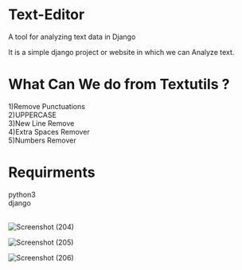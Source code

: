 # Text-Editor
A tool for analyzing text data in Django

It is a simple django project or website in which we can Analyze text.

<h1>What Can We do from Textutils ?</h1>
1)Remove Punctuations<br>
2)UPPERCASE<br>
3)New Line Remove<br>
4)Extra Spaces Remover<br>
5)Numbers Remover

<h1>Requirments</h1>
python3<br>
django
<br>
<br>


![Screenshot (204)](https://user-images.githubusercontent.com/100773023/204894795-fc6f0539-1223-432e-8cdd-b82f9621866a.png)



![Screenshot (205)](https://user-images.githubusercontent.com/100773023/204894929-286b5b34-5f20-4e49-9c46-4347704e0e94.png)

![Screenshot (206)](https://user-images.githubusercontent.com/100773023/204894986-48ff6dd1-1daf-4cda-902f-590cfb0364c6.png)
